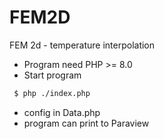 # FEM2D
FEM 2d - temperature interpolation

* Program need PHP >= 8.0
* Start program
```sh
 $ php ./index.php
```
* config in Data.php 
* program can print to Paraview
